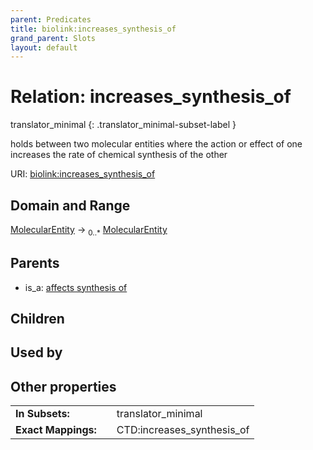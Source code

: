 ```yaml
---
parent: Predicates
title: biolink:increases_synthesis_of
grand_parent: Slots
layout: default
---
```


# Relation: increases_synthesis_of

translator_minimal
{: .translator_minimal-subset-label }


holds between two molecular entities where the action or effect of one increases the rate of chemical synthesis of the other

URI: [biolink:increases_synthesis_of](https://w3id.org/biolink/vocab/increases_synthesis_of)

## Domain and Range

[MolecularEntity](MolecularEntity.md) ->  <sub>0..*</sub> [MolecularEntity](MolecularEntity.md)

## Parents

 *  is_a: [affects synthesis of](affects_synthesis_of.md)

## Children


## Used by


## Other properties

|  |  |  |
| --- | --- | --- |
| **In Subsets:** | | translator_minimal |
| **Exact Mappings:** | | CTD:increases_synthesis_of |

